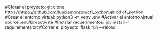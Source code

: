 
#Clonar el proyecto:
    git clone https://https://github.com/luuciamonzon/efi_python.git
    cd efi_python
#Crear el entorno virtual:
    python3 -m venv .env
#Activar el entorno virtual:
    source .env/bin/activate
#Instalar requerimientos:
    pip install -r requirements.txt
#Correr el proyecto:
    flask run --reload
